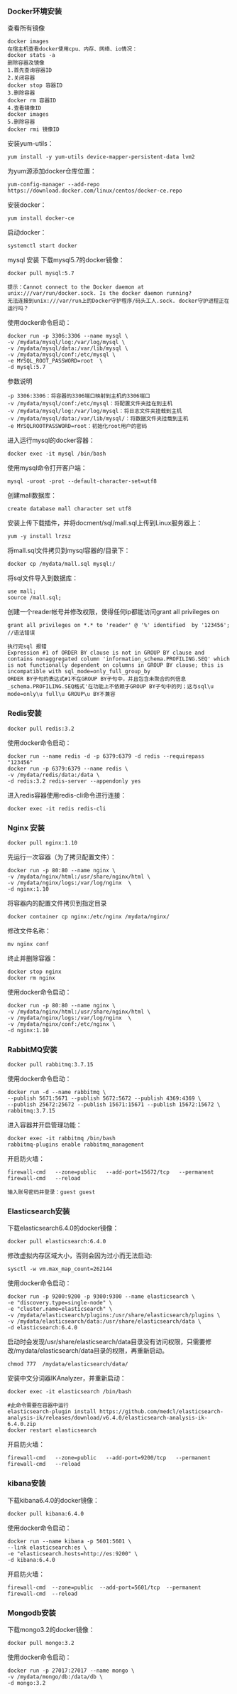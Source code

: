 ### Docker环境安装

查看所有镜像

```
docker images
在宿主机查看docker使用cpu、内存、网络、io情况：
docker stats -a
删除容器及镜像
1.首先查询容器ID
2.关闭容器
docker stop 容器ID
3.删除容器
docker rm 容器ID
4.查看镜像ID
docker images
5.删除容器
docker rmi 镜像ID

```
安装yum-utils：

```
yum install -y yum-utils device-mapper-persistent-data lvm2
```
为yum源添加docker仓库位置：
```
yum-config-manager --add-repo https://download.docker.com/linux/centos/docker-ce.repo
```
安装docker：
```
yum install docker-ce
```
启动docker：
```
systemctl start docker
```
mysql 安装
下载mysql5.7的docker镜像：

```
docker pull mysql:5.7

```

```
提示：Cannot connect to the Docker daemon at unix:///var/run/docker.sock. Is the docker daemon running?
无法连接到unix:///var/run上的Docker守护程序/码头工人.sock. docker守护进程正在运行吗？

```

使用docker命令启动：

```
docker run -p 3306:3306 --name mysql \
-v /mydata/mysql/log:/var/log/mysql \
-v /mydata/mysql/data:/var/lib/mysql \
-v /mydata/mysql/conf:/etc/mysql \
-e MYSQL_ROOT_PASSWORD=root  \
-d mysql:5.7

```
参数说明
```
-p 3306:3306：将容器的3306端口映射到主机的3306端口
-v /mydata/mysql/conf:/etc/mysql：将配置文件夹挂在到主机
-v /mydata/mysql/log:/var/log/mysql：将日志文件夹挂载到主机
-v /mydata/mysql/data:/var/lib/mysql/：将数据文件夹挂载到主机
-e MYSQLROOTPASSWORD=root：初始化root用户的密码
```
进入运行mysql的docker容器：

```
docker exec -it mysql /bin/bash
```
使用mysql命令打开客户端：

```
mysql -uroot -prot --default-character-set=utf8
```
创建mall数据库：

```
create database mall character set utf8
```
安装上传下载插件，并将docment/sql/mall.sql上传到Linux服务器上：

```
yum -y install lrzsz

```
将mall.sql文件拷贝到mysql容器的/目录下：

```
docker cp /mydata/mall.sql mysql:/
```
将sql文件导入到数据库：
```
use mall;
source /mall.sql;
```
创建一个reader帐号并修改权限，使得任何ip都能访问grant all privileges on
```
grant all privileges on *.* to 'reader' @ '%' identified  by '123456'; //语法错误
```
```
执行完sql 报错
Expression #1 of ORDER BY clause is not in GROUP BY clause and contains nonaggregated column 'information_schema.PROFILING.SEQ' which is not functionally dependent on columns in GROUP BY clause; this is incompatible with sql_mode=only_full_group_by
ORDER BY子句的表达式#1不在GROUP BY子句中，并且包含未聚合的列信息_schema.PROFILING.SEQ格式'在功能上不依赖于GROUP BY子句中的列；这与sql\u mode=only\u full\u GROUP\u BY不兼容

```
### Redis安装
```
docker pull redis:3.2
```
使用docker命令启动：
```
docker run --name redis -d -p 6379:6379 -d redis --requirepass "123456"
docker run -p 6379:6379 --name redis \
-v /mydata/redis/data:/data \
-d redis:3.2 redis-server --appendonly yes
```

进入redis容器使用redis-cli命令进行连接：
```
docker exec -it redis redis-cli
```
### Nginx 安装
```
docker pull nginx:1.10
```
先运行一次容器（为了拷贝配置文件）：
```
docker run -p 80:80 --name nginx \
-v /mydata/nginx/html:/usr/share/nginx/html \
-v /mydata/nginx/logs:/var/log/nginx  \
-d nginx:1.10
```
将容器内的配置文件拷贝到指定目录
```
docker container cp nginx:/etc/nginx /mydata/nginx/
```
修改文件名称：
```
mv nginx conf
```
终止并删除容器：
```
docker stop nginx
docker rm nginx
```
使用docker命令启动：
```
docker run -p 80:80 --name nginx \
-v /mydata/nginx/html:/usr/share/nginx/html \
-v /mydata/nginx/logs:/var/log/nginx  \
-v /mydata/nginx/conf:/etc/nginx \
-d nginx:1.10
```
### RabbitMQ安装
```
docker pull rabbitmq:3.7.15
```
使用docker命令启动：
```
docker run -d --name rabbitmq \
--publish 5671:5671 --publish 5672:5672 --publish 4369:4369 \
--publish 25672:25672 --publish 15671:15671 --publish 15672:15672 \
rabbitmq:3.7.15
```
进入容器并开启管理功能：
```
docker exec -it rabbitmq /bin/bash
rabbitmq-plugins enable rabbitmq_management
```
开启防火墙：
```
firewall-cmd   --zone=public   --add-port=15672/tcp   --permanent
firewall-cmd   --reload
```
```
输入账号密码并登录：guest guest
```
### Elasticsearch安装

下载elasticsearch6.4.0的docker镜像：
```
docker pull elasticsearch:6.4.0
```
修改虚拟内存区域大小，否则会因为过小而无法启动:
```
sysctl -w vm.max_map_count=262144
```
使用docker命令启动：
```
docker run -p 9200:9200 -p 9300:9300 --name elasticsearch \
-e "discovery.type=single-node" \
-e "cluster.name=elasticsearch" \
-v /mydata/elasticsearch/plugins:/usr/share/elasticsearch/plugins \
-v /mydata/elasticsearch/data:/usr/share/elasticsearch/data \
-d elasticsearch:6.4.0
```
启动时会发现/usr/share/elasticsearch/data目录没有访问权限，只需要修改/mydata/elasticsearch/data目录的权限，再重新启动。
```
chmod 777  /mydata/elasticsearch/data/
```
安装中文分词器IKAnalyzer，并重新启动：
```
docker exec -it elasticsearch /bin/bash
```
```
#此命令需要在容器中运行
elasticsearch-plugin install https://github.com/medcl/elasticsearch-analysis-ik/releases/download/v6.4.0/elasticsearch-analysis-ik-6.4.0.zip
docker restart elasticsearch
```
开启防火墙：
```
firewall-cmd   --zone=public   --add-port=9200/tcp   --permanent
firewall-cmd   --reload
```

### kibana安装
下载kibana6.4.0的docker镜像：
```
docker pull kibana:6.4.0
```
使用docker命令启动：
```
docker run --name kibana -p 5601:5601 \
--link elasticsearch:es \
-e "elasticsearch.hosts=http://es:9200" \
-d kibana:6.4.0
```
开启防火墙：
```
firewall-cmd  --zone=public  --add-port=5601/tcp  --permanent
firewall-cmd  --reload
```

### Mongodb安装
下载mongo3.2的docker镜像：
```
docker pull mongo:3.2
```
使用docker命令启动：
```
docker run -p 27017:27017 --name mongo \
-v /mydata/mongo/db:/data/db \
-d mongo:3.2
```